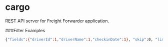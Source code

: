 cargo
======
REST API server for Freight Forwarder application.


###Filter Examples
```sh
{"fields":{"driverId":1,"driverName":1,"checkinDate":1}, "skip":0, "limit":10, "order":["checkinDate DESC"], "where":{"driverId":"2222","expiryDate":{"gt":"2014-11-21T12:00:00"}}}
```
